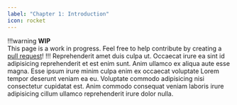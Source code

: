 ```yaml
---
label: "Chapter 1: Introduction"
icon: rocket
---
```

!!!warning
**WIP** <br>
This page is a work in progress. Feel free to help contribute by creating a [pull request](https://github.com/lunauii/bcit-resources/pulls)!
!!!
Reprehenderit amet duis culpa ut. Occaecat irure ea sint id adipisicing reprehenderit et est enim sunt. Anim ullamco ex aliqua aute esse magna. Esse ipsum irure minim culpa enim ex occaecat voluptate Lorem tempor deserunt veniam ea eu. Voluptate commodo adipisicing nisi consectetur cupidatat est. Anim commodo consequat veniam laboris irure adipisicing cillum ullamco reprehenderit irure dolor nulla.